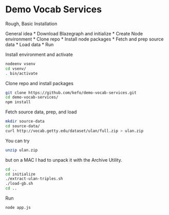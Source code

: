 # Demo Vocab Services

Rough, Basic Installation

General idea
    * Download Blazegraph and initialize
    * Create Node environment
    * Clone repo
    * Install node packages
    * Fetch and prep source data
    * Load data
    * Run
    
Install environment and activate
```bash
nodeenv vsenv
cd vsenv/
. bin/activate
```

Clone repo and install packages
```bash
git clone https://github.com/kefo/demo-vocab-services.git
cd demo-vocab-services/
npm install
```

Fetch source data, prep, and load
```bash
mkdir source-data
cd source-data/
curl http://vocab.getty.edu/dataset/ulan/full.zip > ulan.zip
```

You can try
```bash
unzip ulan.zip
```
but on a MAC I had to unpack it with the Archive Utility.

```bash
cd ..
cd initialize
./extract-ulan-triples.sh
./load-gb.sh
cd ..
```

Run
```bash
node app.js
```
